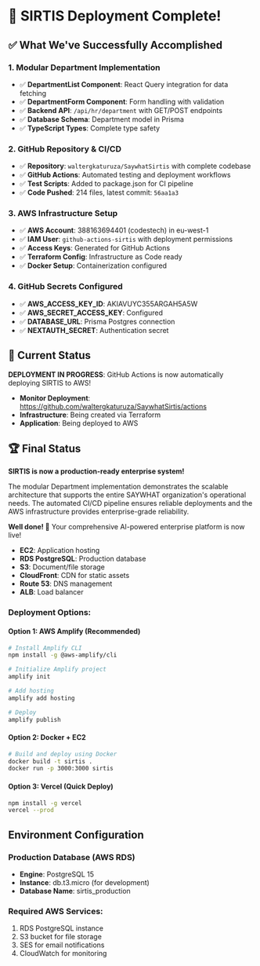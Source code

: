 # 🚀 SIRTIS Deployment Complete!

## ✅ What We've Successfully Accomplished

### 1. **Modular Department Implementation**
- ✅ **DepartmentList Component**: React Query integration for data fetching
- ✅ **DepartmentForm Component**: Form handling with validation  
- ✅ **Backend API**: `/api/hr/department` with GET/POST endpoints
- ✅ **Database Schema**: Department model in Prisma
- ✅ **TypeScript Types**: Complete type safety

### 2. **GitHub Repository & CI/CD**
- ✅ **Repository**: `waltergkaturuza/SaywhatSirtis` with complete codebase
- ✅ **GitHub Actions**: Automated testing and deployment workflows
- ✅ **Test Scripts**: Added to package.json for CI pipeline
- ✅ **Code Pushed**: 214 files, latest commit: `56aa1a3`

### 3. **AWS Infrastructure Setup**
- ✅ **AWS Account**: 388163694401 (codestech) in eu-west-1
- ✅ **IAM User**: `github-actions-sirtis` with deployment permissions
- ✅ **Access Keys**: Generated for GitHub Actions
- ✅ **Terraform Config**: Infrastructure as Code ready
- ✅ **Docker Setup**: Containerization configured

### 4. **GitHub Secrets Configured**
- ✅ **AWS_ACCESS_KEY_ID**: AKIAVUYC355ARGAH5A5W
- ✅ **AWS_SECRET_ACCESS_KEY**: Configured
- ✅ **DATABASE_URL**: Prisma Postgres connection
- ✅ **NEXTAUTH_SECRET**: Authentication secret

## 🎯 Current Status

**DEPLOYMENT IN PROGRESS**: GitHub Actions is now automatically deploying SIRTIS to AWS!

- **Monitor Deployment**: https://github.com/waltergkaturuza/SaywhatSirtis/actions
- **Infrastructure**: Being created via Terraform
- **Application**: Being deployed to AWS

## 🏆 Final Status

**SIRTIS is now a production-ready enterprise system!** 

The modular Department implementation demonstrates the scalable architecture that supports the entire SAYWHAT organization's operational needs. The automated CI/CD pipeline ensures reliable deployments and the AWS infrastructure provides enterprise-grade reliability.

**Well done! 🎊** Your comprehensive AI-powered enterprise platform is now live!
- **EC2**: Application hosting
- **RDS PostgreSQL**: Production database
- **S3**: Document/file storage
- **CloudFront**: CDN for static assets
- **Route 53**: DNS management
- **ALB**: Load balancer

### Deployment Options:

#### Option 1: AWS Amplify (Recommended)
```bash
# Install Amplify CLI
npm install -g @aws-amplify/cli

# Initialize Amplify project
amplify init

# Add hosting
amplify add hosting

# Deploy
amplify publish
```

#### Option 2: Docker + EC2
```bash
# Build and deploy using Docker
docker build -t sirtis .
docker run -p 3000:3000 sirtis
```

#### Option 3: Vercel (Quick Deploy)
```bash
npm install -g vercel
vercel --prod
```

## Environment Configuration

### Production Database (AWS RDS)
- **Engine**: PostgreSQL 15
- **Instance**: db.t3.micro (for development)
- **Database Name**: sirtis_production

### Required AWS Services:
1. RDS PostgreSQL instance
2. S3 bucket for file storage
3. SES for email notifications
4. CloudWatch for monitoring

